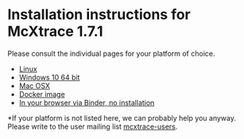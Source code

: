 # Installation instructions for McXtrace 1.7.1
Please consult the individual pages for your platform of choice. 

- [Linux](Linux/README.md)
- [Windows 10 64 bit](Windows/README.md)
- [Mac OSX](macOS/README.md)
- [Docker image](Docker/README.md)
- [In your browser via Binder, no installation](Binder/README.md)

*If your platform is not listed here, we can probably help you anyway. Please write to the user mailing list [mcxtrace-users](mailto:"mcxtrace-users@mcxtrace.org).
